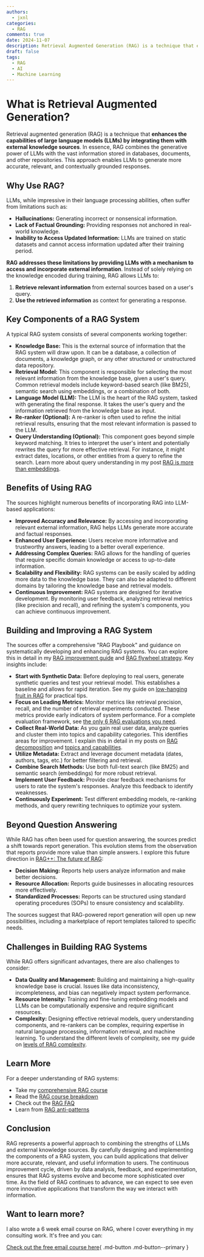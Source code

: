 ```yaml
---
authors:
  - jxnl
categories:
  - RAG
comments: true
date: 2024-11-07
description: Retrieval Augmented Generation (RAG) is a technique that enhances the capabilities of large language models (LLMs) by integrating them with external knowledge sources.
draft: false
tags:
  - RAG
  - AI
  - Machine Learning
---
```


# What is Retrieval Augmented Generation?

Retrieval augmented generation (RAG) is a technique that **enhances the capabilities of large language models (LLMs) by integrating them with external knowledge sources**. In essence, RAG combines the generative power of LLMs with the vast information stored in databases, documents, and other repositories. This approach enables LLMs to generate more accurate, relevant, and contextually grounded responses.

<!-- more -->

## Why Use RAG?

LLMs, while impressive in their language processing abilities, often suffer from limitations such as:

- **Hallucinations:** Generating incorrect or nonsensical information.
- **Lack of Factual Grounding:** Providing responses not anchored in real-world knowledge.
- **Inability to Access Updated Information:** LLMs are trained on static datasets and cannot access information updated after their training period.

**RAG addresses these limitations by providing LLMs with a mechanism to access and incorporate external information**. Instead of solely relying on the knowledge encoded during training, RAG allows LLMs to:

1. **Retrieve relevant information** from external sources based on a user's query.
2. **Use the retrieved information** as context for generating a response.

## Key Components of a RAG System

A typical RAG system consists of several components working together:

- **Knowledge Base:** This is the external source of information that the RAG system will draw upon. It can be a database, a collection of documents, a knowledge graph, or any other structured or unstructured data repository.
- **Retrieval Model:** This component is responsible for selecting the most relevant information from the knowledge base, given a user's query. Common retrieval models include keyword-based search (like BM25), semantic search using embeddings, or a combination of both.
- **Language Model (LLM):** The LLM is the heart of the RAG system, tasked with generating the final response. It takes the user's query and the information retrieved from the knowledge base as input.
- **Re-ranker (Optional):** A re-ranker is often used to refine the initial retrieval results, ensuring that the most relevant information is passed to the LLM.
- **Query Understanding (Optional):** This component goes beyond simple keyword matching. It tries to interpret the user's intent and potentially rewrites the query for more effective retrieval. For instance, it might extract dates, locations, or other entities from a query to refine the search. Learn more about query understanding in my post [RAG is more than embeddings](./rag.md).

## Benefits of Using RAG

The sources highlight numerous benefits of incorporating RAG into LLM-based applications:

- **Improved Accuracy and Relevance:** By accessing and incorporating relevant external information, RAG helps LLMs generate more accurate and factual responses.
- **Enhanced User Experience:** Users receive more informative and trustworthy answers, leading to a better overall experience.
- **Addressing Complex Queries:** RAG allows for the handling of queries that require specific domain knowledge or access to up-to-date information.
- **Scalability and Flexibility:** RAG systems can be easily scaled by adding more data to the knowledge base. They can also be adapted to different domains by tailoring the knowledge base and retrieval models.
- **Continuous Improvement:** RAG systems are designed for iterative development. By monitoring user feedback, analyzing retrieval metrics (like precision and recall), and refining the system's components, you can achieve continuous improvement.

## Building and Improving a RAG System

The sources offer a comprehensive "RAG Playbook" and guidance on systematically developing and enhancing RAG systems. You can explore this in detail in my [RAG improvement guide](./rag-improving-rag.md) and [RAG flywheel strategy](./rag-flywheel.md). Key insights include:

- **Start with Synthetic Data:** Before deploying to real users, generate synthetic queries and test your retrieval model. This establishes a baseline and allows for rapid iteration. See my guide on [low-hanging fruit in RAG](./rag-low-hanging-fruit.md) for practical tips.
- **Focus on Leading Metrics:** Monitor metrics like retrieval precision, recall, and the number of retrieval experiments conducted. These metrics provide early indicators of system performance. For a complete evaluation framework, see [the only 6 RAG evaluations you need](./rag-only-6-evals.md).
- **Collect Real-World Data:** As you gain real user data, analyze queries and cluster them into topics and capability categories. This identifies areas for improvement. I explain this in detail in my posts on [RAG decomposition](./rag-decomposition.md) and [topics and capabilities](./topics_and_capabilities.md).
- **Utilize Metadata:** Extract and leverage document metadata (dates, authors, tags, etc.) for better filtering and retrieval.
- **Combine Search Methods:** Use both full-text search (like BM25) and semantic search (embeddings) for more robust retrieval.
- **Implement User Feedback:** Provide clear feedback mechanisms for users to rate the system's responses. Analyze this feedback to identify weaknesses.
- **Continuously Experiment:** Test different embedding models, re-ranking methods, and query rewriting techniques to optimize your system.

## Beyond Question Answering

While RAG has often been used for question answering, the sources predict a shift towards report generation. This evolution stems from the observation that reports provide more value than simple answers. I explore this future direction in [RAG++: The future of RAG](./rag-plusplus.md):

- **Decision Making:** Reports help users analyze information and make better decisions.
- **Resource Allocation:** Reports guide businesses in allocating resources more effectively.
- **Standardized Processes:** Reports can be structured using standard operating procedures (SOPs) to ensure consistency and scalability.

The sources suggest that RAG-powered report generation will open up new possibilities, including a marketplace of report templates tailored to specific needs.

## Challenges in Building RAG Systems

While RAG offers significant advantages, there are also challenges to consider:

- **Data Quality and Management:** Building and maintaining a high-quality knowledge base is crucial. Issues like data inconsistency, incompleteness, and bias can negatively impact system performance.
- **Resource Intensity:** Training and fine-tuning embedding models and LLMs can be computationally expensive and require significant resources.
- **Complexity:** Designing effective retrieval models, query understanding components, and re-rankers can be complex, requiring expertise in natural language processing, information retrieval, and machine learning. To understand the different levels of complexity, see my guide on [levels of RAG complexity](./rag-levels-of-rag.md).

## Learn More

For a deeper understanding of RAG systems:

- Take my [comprehensive RAG course](../../systematically-improve-your-rag.md)
- Read the [RAG course breakdown](./rag-course-breakdown.md)
- Check out the [RAG FAQ](./rag-faq.md)
- Learn from [RAG anti-patterns](./rag-anti-patterns-skylar.md)

## Conclusion

RAG represents a powerful approach to combining the strengths of LLMs and external knowledge sources. By carefully designing and implementing the components of a RAG system, you can build applications that deliver more accurate, relevant, and useful information to users. The continuous improvement cycle, driven by data analysis, feedback, and experimentation, ensures that RAG systems evolve and become more sophisticated over time. As the field of RAG continues to advance, we can expect to see even more innovative applications that transform the way we interact with information.

## Want to learn more?

I also wrote a 6 week email course on RAG, where I cover everything in my consulting work. It's free and you can:

[Check out the free email course here](https://dub.link/6wk-rag-email){ .md-button .md-button--primary }
